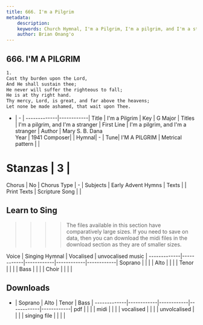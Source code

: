 ```yaml
---
title: 666. I'm a Pilgrim
metadata:
    description: 
    keywords: Church Hymnal, I'm a Pilgrim, I'm a pilgrim, and I'm a stranger, I'm a pilgrim, and I'm a stranger
    author: Brian Onang'o
---
```



## 666. I'M A PILGRIM

```txt
1.
Cast thy burden upon the Lord,
And He shall sustain thee;
He never will suffer the righteous to fall;
He is at thy right hand.
Thy mercy, Lord, is great, and far above the heavens;
Let none be made ashamed, that wait upon Thee.
```

- |   -  |
-------------|------------|
Title | I'm a Pilgrim |
Key | G Major |
Titles | I'm a pilgrim, and I'm a stranger |
First Line | I'm a pilgrim, and I'm a stranger |
Author | Mary S. B. Dana  
Year | 1941
Composer|  |
Hymnal|  - |
Tune| I'M A PILGRIM |
Metrical pattern | |
# Stanzas | 3 |
Chorus | No |
Chorus Type | - |
Subjects | Early Advent Hymns |
Texts |  |
Print Texts | 
Scripture Song |  |
  
## Learn to Sing

>>>> The files available in this section have comparatively large sizes. If you need to save on data, then you can download the midi files in the download section as they are of smaller sizes.

Voice |  Singing Hymnal | Vocalised | unvocalised music |
-------------|------------|------------|------------|------------|
Soprano | | | |
Alto | | | |
Tenor | | | |
Bass | | | |
Choir | | | |

## Downloads

- |  Soprano | Alto | Tenor | Bass |
-------------|------------|------------|------------|------------|
pdf | | | |
midi | | | |
vocalised | | | |
unvolcalised | | | |
singing file | | | |
  